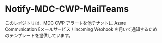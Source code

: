 # Notify-MDC-CWP-MailTeams
このレポジトリは、MDC CWP アラートを他テナントに Azure Communication Eメールサービス / Incoming Webhook を用いて通知するためのテンプレートを提供しています。
